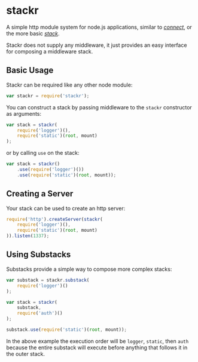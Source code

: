 stackr
======

A simple http module system for node.js applications, similar to [*connect*](https://github.com/senchalabs/connect), or the more basic [*stack*](https://github.com/creationix/stack).

Stackr does not supply any middleware, it just provides an easy interface for composing a middleware stack.


Basic Usage
-----------
Stackr can be required like any other node module:
```js
var stackr = require('stackr');
```

You can construct a stack by passing middleware to the `stackr` constructor as arguments:
```js
var stack = stackr(
    require('logger')(),
    require('static')(root, mount)
);
```

 or by calling `use` on the stack:
```js
var stack = stackr()
    .use(require('logger')())
    .use(require('static')(root, mount));
```


Creating a Server
-----------------
Your stack can be used to create an http server:
```js
require('http').createServer(stackr(
    require('logger')(),
    require('static')(root, mount)
)).listen(1337);
```


Using Substacks
---------------
Substacks provide a simple way to compose more complex stacks:
```js
var substack = stackr.substack(
    require('logger')()
);

var stack = stackr(
    substack,
    require('auth')()
);

substack.use(require('static')(root, mount));
```

In the above example the execution order will be `logger`, `static`, then `auth` because the entire substack will execute before anything that follows it in the outer stack.
